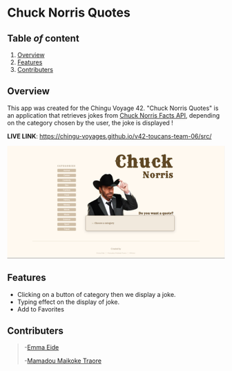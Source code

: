 # Chuck Norris Quotes

## Table *of* content
1. [Overview](#overview)
1. [Features](#features)
1. [Contributers](#contributers)

## Overview

This app was created for the Chingu Voyage 42. "Chuck Norris Quotes" is an application that retrieves jokes from  [Chuck Norris Facts API](https://api.chucknorris.io/), depending on the category chosen by the user, the joke is displayed !

**LIVE LINK**: https://chingu-voyages.github.io/v42-toucans-team-06/src/

[![overview](./src/assets/images/screenshot.png)](https://chingu-voyages.github.io/v42-toucans-team-06/src/)


## Features
- Clicking on a button of category then we display a joke.
- Typing effect on the display of joke.
- Add to Favorites

## Contributers
> -[Emma Eide](https://github.com/emmaelisabetheide)
>
> -[Mamadou Maikoke Traore](https://github.com/MaikoCode)

